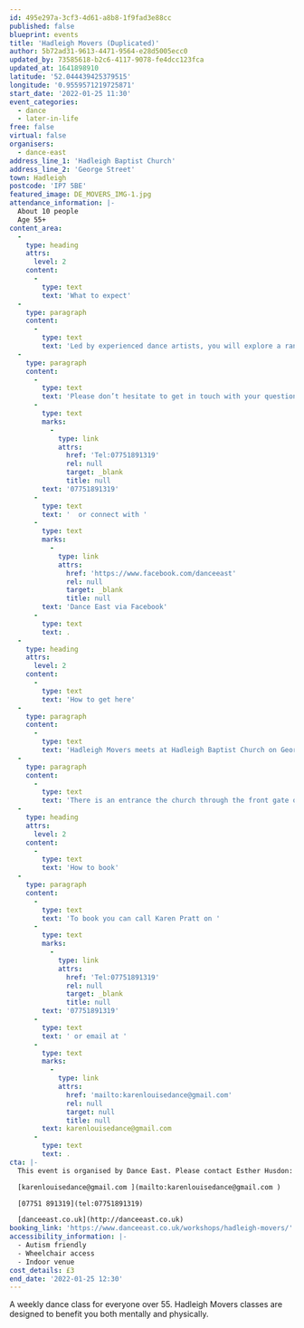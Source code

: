 ```yaml
---
id: 495e297a-3cf3-4d61-a8b8-1f9fad3e88cc
published: false
blueprint: events
title: 'Hadleigh Movers (Duplicated)'
author: 5b72ad31-9613-4471-9564-e28d5005ecc0
updated_by: 73585618-b2c6-4117-9078-fe4dcc123fca
updated_at: 1641898910
latitude: '52.044439425379515'
longitude: '0.9559571219725871'
start_date: '2022-01-25 11:30'
event_categories:
  - dance
  - later-in-life
free: false
virtual: false
organisers:
  - dance-east
address_line_1: 'Hadleigh Baptist Church'
address_line_2: 'George Street'
town: Hadleigh
postcode: 'IP7 5BE'
featured_image: DE_MOVERS_IMG-1.jpg
attendance_information: |-
  About 10 people
  Age 55+
content_area:
  -
    type: heading
    attrs:
      level: 2
    content:
      -
        type: text
        text: 'What to expect'
  -
    type: paragraph
    content:
      -
        type: text
        text: 'Led by experienced dance artists, you will explore a range of taught and improvisational exercises to get your body moving, have a chance to socialise, and – most importantly – have fun!'
  -
    type: paragraph
    content:
      -
        type: text
        text: 'Please don’t hesitate to get in touch with your questions or concerns. You can call our organiser Karen Pratt on '
      -
        type: text
        marks:
          -
            type: link
            attrs:
              href: 'Tel:07751891319'
              rel: null
              target: _blank
              title: null
        text: '07751891319'
      -
        type: text
        text: '  or connect with '
      -
        type: text
        marks:
          -
            type: link
            attrs:
              href: 'https://www.facebook.com/danceeast'
              rel: null
              target: _blank
              title: null
        text: 'Dance East via Facebook'
      -
        type: text
        text: .
  -
    type: heading
    attrs:
      level: 2
    content:
      -
        type: text
        text: 'How to get here'
  -
    type: paragraph
    content:
      -
        type: text
        text: 'Hadleigh Movers meets at Hadleigh Baptist Church on George street in Hadleigh, IP7 5BE.'
  -
    type: paragraph
    content:
      -
        type: text
        text: 'There is an entrance the church through the front gate on George Street through to the entrance of the church.'
  -
    type: heading
    attrs:
      level: 2
    content:
      -
        type: text
        text: 'How to book'
  -
    type: paragraph
    content:
      -
        type: text
        text: 'To book you can call Karen Pratt on '
      -
        type: text
        marks:
          -
            type: link
            attrs:
              href: 'Tel:07751891319'
              rel: null
              target: _blank
              title: null
        text: '07751891319'
      -
        type: text
        text: ' or email at '
      -
        type: text
        marks:
          -
            type: link
            attrs:
              href: 'mailto:karenlouisedance@gmail.com'
              rel: null
              target: null
              title: null
        text: karenlouisedance@gmail.com
      -
        type: text
        text: .
cta: |-
  This event is organised by Dance East. Please contact Esther Husdon:

  [karenlouisedance@gmail.com ](mailto:karenlouisedance@gmail.com )

  [07751 891319](tel:07751891319)

  [danceeast.co.uk](http://danceeast.co.uk)
booking_link: 'https://www.danceeast.co.uk/workshops/hadleigh-movers/'
accessibility_information: |-
  - Autism friendly
  - Wheelchair access
  - Indoor venue
cost_details: £3
end_date: '2022-01-25 12:30'
---
```

A weekly dance class for everyone over 55.
Hadleigh Movers classes are designed to benefit you both mentally and physically.